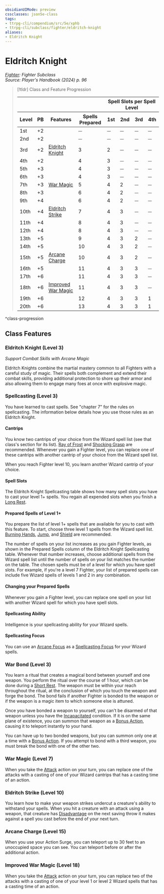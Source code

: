 ```yaml
---
obsidianUIMode: preview
cssclasses: json5e-class
tags:
- ttrpg-cli/compendium/src/5e/xphb
- ttrpg-cli/subclass/fighter/eldritch-knight
aliases:
- Eldritch Knight
---
```

# Eldritch Knight
*[Fighter](./fighter-xphb.md): Fighter Subclass*  
*Source: Player's Handbook (2024) p. 96*  

> [!tldr] Class and Feature Progression
> 
> <table class="class-progression">
> <thead>
> <tr><th colspan='4'></th><th colspan='4'>Spell Slots per Spell Level</th></tr>
> <tr class="class-progression"><th class"level">Level</th><th class"pb">PB</th><th class"feature">Features</th><th class="value">Spells Prepared</th><th class="spellSlot">1st</th><th class="spellSlot">2nd</th><th class="spellSlot">3rd</th><th class="spellSlot">4th</th></tr>
> </thead><tbody>
> <tr class="class-progression"><td class"level">1st</td><td class"pb">+2</td><td class"feature"></td><td class="value">⏤</td><td class="spellSlot">⏤</td><td class="spellSlot">⏤</td><td class="spellSlot">⏤</td><td class="spellSlot">⏤</td></tr>
> <tr class="class-progression"><td class"level">2nd</td><td class"pb">+2</td><td class"feature"></td><td class="value">⏤</td><td class="spellSlot">⏤</td><td class="spellSlot">⏤</td><td class="spellSlot">⏤</td><td class="spellSlot">⏤</td></tr>
> <tr class="class-progression"><td class"level">3rd</td><td class"pb">+2</td><td class"feature"><a href='#Eldritch Knight (Level 3)' class='internal-link'>Eldritch Knight</a></td><td class="value">3</td><td class="spellSlot">2</td><td class="spellSlot">⏤</td><td class="spellSlot">⏤</td><td class="spellSlot">⏤</td></tr>
> <tr class="class-progression"><td class"level">4th</td><td class"pb">+2</td><td class"feature"></td><td class="value">4</td><td class="spellSlot">3</td><td class="spellSlot">⏤</td><td class="spellSlot">⏤</td><td class="spellSlot">⏤</td></tr>
> <tr class="class-progression"><td class"level">5th</td><td class"pb">+3</td><td class"feature"></td><td class="value">4</td><td class="spellSlot">3</td><td class="spellSlot">⏤</td><td class="spellSlot">⏤</td><td class="spellSlot">⏤</td></tr>
> <tr class="class-progression"><td class"level">6th</td><td class"pb">+3</td><td class"feature"></td><td class="value">4</td><td class="spellSlot">3</td><td class="spellSlot">⏤</td><td class="spellSlot">⏤</td><td class="spellSlot">⏤</td></tr>
> <tr class="class-progression"><td class"level">7th</td><td class"pb">+3</td><td class"feature"><a href='#War Magic (Level 7)' class='internal-link'>War Magic</a></td><td class="value">5</td><td class="spellSlot">4</td><td class="spellSlot">2</td><td class="spellSlot">⏤</td><td class="spellSlot">⏤</td></tr>
> <tr class="class-progression"><td class"level">8th</td><td class"pb">+3</td><td class"feature"></td><td class="value">6</td><td class="spellSlot">4</td><td class="spellSlot">2</td><td class="spellSlot">⏤</td><td class="spellSlot">⏤</td></tr>
> <tr class="class-progression"><td class"level">9th</td><td class"pb">+4</td><td class"feature"></td><td class="value">6</td><td class="spellSlot">4</td><td class="spellSlot">2</td><td class="spellSlot">⏤</td><td class="spellSlot">⏤</td></tr>
> <tr class="class-progression"><td class"level">10th</td><td class"pb">+4</td><td class"feature"><a href='#Eldritch Strike (Level 10)' class='internal-link'>Eldritch Strike</a></td><td class="value">7</td><td class="spellSlot">4</td><td class="spellSlot">3</td><td class="spellSlot">⏤</td><td class="spellSlot">⏤</td></tr>
> <tr class="class-progression"><td class"level">11th</td><td class"pb">+4</td><td class"feature"></td><td class="value">8</td><td class="spellSlot">4</td><td class="spellSlot">3</td><td class="spellSlot">⏤</td><td class="spellSlot">⏤</td></tr>
> <tr class="class-progression"><td class"level">12th</td><td class"pb">+4</td><td class"feature"></td><td class="value">8</td><td class="spellSlot">4</td><td class="spellSlot">3</td><td class="spellSlot">⏤</td><td class="spellSlot">⏤</td></tr>
> <tr class="class-progression"><td class"level">13th</td><td class"pb">+5</td><td class"feature"></td><td class="value">9</td><td class="spellSlot">4</td><td class="spellSlot">3</td><td class="spellSlot">2</td><td class="spellSlot">⏤</td></tr>
> <tr class="class-progression"><td class"level">14th</td><td class"pb">+5</td><td class"feature"></td><td class="value">10</td><td class="spellSlot">4</td><td class="spellSlot">3</td><td class="spellSlot">2</td><td class="spellSlot">⏤</td></tr>
> <tr class="class-progression"><td class"level">15th</td><td class"pb">+5</td><td class"feature"><a href='#Arcane Charge (Level 15)' class='internal-link'>Arcane Charge</a></td><td class="value">10</td><td class="spellSlot">4</td><td class="spellSlot">3</td><td class="spellSlot">2</td><td class="spellSlot">⏤</td></tr>
> <tr class="class-progression"><td class"level">16th</td><td class"pb">+5</td><td class"feature"></td><td class="value">11</td><td class="spellSlot">4</td><td class="spellSlot">3</td><td class="spellSlot">3</td><td class="spellSlot">⏤</td></tr>
> <tr class="class-progression"><td class"level">17th</td><td class"pb">+6</td><td class"feature"></td><td class="value">11</td><td class="spellSlot">4</td><td class="spellSlot">3</td><td class="spellSlot">3</td><td class="spellSlot">⏤</td></tr>
> <tr class="class-progression"><td class"level">18th</td><td class"pb">+6</td><td class"feature"><a href='#Improved War Magic (Level 18)' class='internal-link'>Improved War Magic</a></td><td class="value">11</td><td class="spellSlot">4</td><td class="spellSlot">3</td><td class="spellSlot">3</td><td class="spellSlot">⏤</td></tr>
> <tr class="class-progression"><td class"level">19th</td><td class"pb">+6</td><td class"feature"></td><td class="value">12</td><td class="spellSlot">4</td><td class="spellSlot">3</td><td class="spellSlot">3</td><td class="spellSlot">1</td></tr>
> <tr class="class-progression"><td class"level">20th</td><td class"pb">+6</td><td class"feature"></td><td class="value">13</td><td class="spellSlot">4</td><td class="spellSlot">3</td><td class="spellSlot">3</td><td class="spellSlot">1</td></tr>
> </tbody></table>

^class-progression


## Class Features

### Eldritch Knight (Level 3)

*Support Combat Skills with Arcane Magic*

Eldritch Knights combine the martial mastery common to all Fighters with a careful study of magic. Their spells both complement and extend their combat skills, providing additional protection to shore up their armor and also allowing them to engage many foes at once with explosive magic.

### Spellcasting (Level 3)

You have learned to cast spells. See "chapter 7" for the rules on spellcasting. The information below details how you use those rules as an Eldritch Knight.

#### Cantrips

You know two cantrips of your choice from the Wizard spell list (see that class's section for its list). [Ray of Frost](Інструменти%20ДМ/CLI/spells/ray-of-frost-xphb.md) and [Shocking Grasp](Інструменти%20ДМ/CLI/spells/shocking-grasp-xphb.md) are recommended. Whenever you gain a Fighter level, you can replace one of these cantrips with another cantrip of your choice from the Wizard spell list.

When you reach Fighter level 10, you learn another Wizard cantrip of your choice.

#### Spell Slots

The Eldritch Knight Spellcasting table shows how many spell slots you have to cast your level 1+ spells. You regain all expended slots when you finish a [Long Rest](Інструменти%20ДМ/CLI/rules/variant-rules/long-rest-xphb.md).

#### Prepared Spells of Level 1+

You prepare the list of level 1+ spells that are available for you to cast with this feature. To start, choose three level 1 spells from the Wizard spell list. [Burning Hands](Інструменти%20ДМ/CLI/spells/burning-hands-xphb.md), [Jump](Інструменти%20ДМ/CLI/spells/jump-xphb.md), and [Shield](Інструменти%20ДМ/CLI/spells/shield-xphb.md) are recommended.

The number of spells on your list increases as you gain Fighter levels, as shown in the Prepared Spells column of the Eldritch Knight Spellcasting table. Whenever that number increases, choose additional spells from the Wizard spell list until the number of spells on your list matches the number on the table. The chosen spells must be of a level for which you have spell slots. For example, if you're a level 7 Fighter, your list of prepared spells can include five Wizard spells of levels 1 and 2 in any combination.

#### Changing your Prepared Spells

Whenever you gain a Fighter level, you can replace one spell on your list with another Wizard spell for which you have spell slots.

#### Spellcasting Ability

Intelligence is your spellcasting ability for your Wizard spells.

#### Spellcasting Focus

You can use an [Arcane Focus](Інструменти%20ДМ/CLI/items/arcane-focus-xphb.md) as a [Spellcasting Focus](Інструменти%20ДМ/CLI/rules/variant-rules/spellcasting-focus-xphb.md) for your Wizard spells.

### War Bond (Level 3)

You learn a ritual that creates a magical bond between yourself and one weapon. You perform the ritual over the course of 1 hour, which can be done during a [Short Rest](Інструменти%20ДМ/CLI/rules/variant-rules/short-rest-xphb.md). The weapon must be within your reach throughout the ritual, at the conclusion of which you touch the weapon and forge the bond. The bond fails if another Fighter is bonded to the weapon or if the weapon is a magic item to which someone else is attuned.

Once you have bonded a weapon to yourself, you can't be disarmed of that weapon unless you have the [Incapacitated](Інструменти%20ДМ/CLI/rules/conditions.md#Incapacitated) condition. If it is on the same plane of existence, you can summon that weapon as a [Bonus Action](Інструменти%20ДМ/CLI/rules/variant-rules/bonus-action-xphb.md), causing it to teleport instantly to your hand.

You can have up to two bonded weapons, but you can summon only one at a time with a [Bonus Action](Інструменти%20ДМ/CLI/rules/variant-rules/bonus-action-xphb.md). If you attempt to bond with a third weapon, you must break the bond with one of the other two.

### War Magic (Level 7)

When you take the [Attack](Інструменти%20ДМ/CLI/rules/actions.md#Attack) action on your turn, you can replace one of the attacks with a casting of one of your Wizard cantrips that has a casting time of an action.

### Eldritch Strike (Level 10)

You learn how to make your weapon strikes undercut a creature's ability to withstand your spells. When you hit a creature with an attack using a weapon, that creature has [Disadvantage](Інструменти%20ДМ/CLI/rules/variant-rules/disadvantage-xphb.md) on the next saving throw it makes against a spell you cast before the end of your next turn.

### Arcane Charge (Level 15)

When you use your Action Surge, you can teleport up to 30 feet to an unoccupied space you can see. You can teleport before or after the additional action.

### Improved War Magic (Level 18)

When you take the [Attack](Інструменти%20ДМ/CLI/rules/actions.md#Attack) action on your turn, you can replace two of the attacks with a casting of one of your level 1 or level 2 Wizard spells that has a casting time of an action.